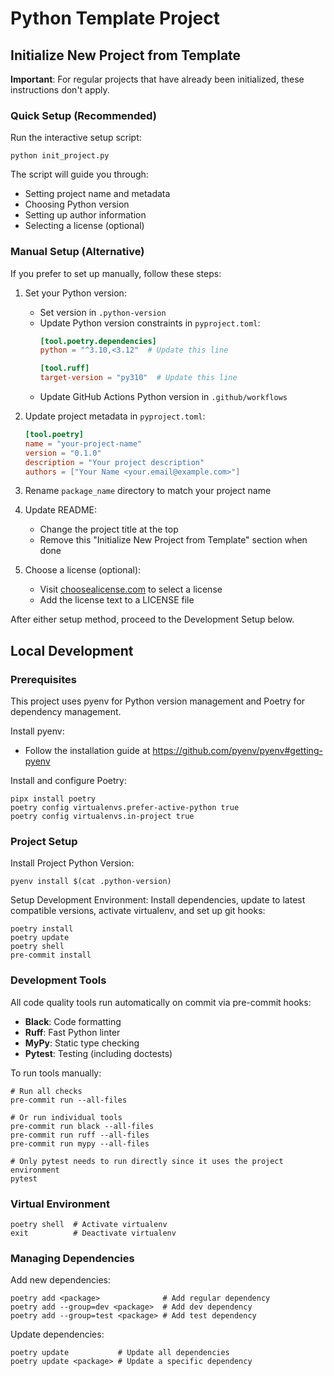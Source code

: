 # Python Template Project

## Initialize New Project from Template
**Important**: For regular projects that have already been initialized, these instructions don't apply.

### Quick Setup (Recommended)
Run the interactive setup script:
```shell
python init_project.py
```

The script will guide you through:
- Setting project name and metadata
- Choosing Python version
- Setting up author information
- Selecting a license (optional)

### Manual Setup (Alternative)
If you prefer to set up manually, follow these steps:

1. Set your Python version:
   - Set version in `.python-version`
   - Update Python version constraints in `pyproject.toml`:
     ```toml
     [tool.poetry.dependencies]
     python = "^3.10,<3.12"  # Update this line
     
     [tool.ruff]
     target-version = "py310"  # Update this line
     ```
   - Update GitHub Actions Python version in `.github/workflows`

2. Update project metadata in `pyproject.toml`:
   ```toml
   [tool.poetry]
   name = "your-project-name"
   version = "0.1.0"
   description = "Your project description"
   authors = ["Your Name <your.email@example.com>"]
   ```

3. Rename `package_name` directory to match your project name

4. Update README:
   - Change the project title at the top
   - Remove this "Initialize New Project from Template" section when done

5. Choose a license (optional):
   - Visit [choosealicense.com](https://choosealicense.com/) to select a license
   - Add the license text to a LICENSE file

After either setup method, proceed to the Development Setup below.

## Local Development

### Prerequisites
This project uses pyenv for Python version management and Poetry for dependency management.

Install pyenv:
- Follow the installation guide at https://github.com/pyenv/pyenv#getting-pyenv

Install and configure Poetry:
```shell
pipx install poetry
poetry config virtualenvs.prefer-active-python true
poetry config virtualenvs.in-project true
```

### Project Setup

Install Project Python Version:
```shell
pyenv install $(cat .python-version)
```

Setup Development Environment:
Install dependencies, update to latest compatible versions, activate virtualenv, and set up git hooks:
```shell
poetry install
poetry update
poetry shell
pre-commit install
```

### Development Tools

All code quality tools run automatically on commit via pre-commit hooks:
- **Black**: Code formatting
- **Ruff**: Fast Python linter
- **MyPy**: Static type checking
- **Pytest**: Testing (including doctests)

To run tools manually:
```shell
# Run all checks
pre-commit run --all-files

# Or run individual tools
pre-commit run black --all-files
pre-commit run ruff --all-files
pre-commit run mypy --all-files

# Only pytest needs to run directly since it uses the project environment
pytest
```

### Virtual Environment

```shell
poetry shell  # Activate virtualenv
exit          # Deactivate virtualenv
```

### Managing Dependencies

Add new dependencies:
```shell
poetry add <package>              # Add regular dependency
poetry add --group=dev <package>  # Add dev dependency
poetry add --group=test <package> # Add test dependency
```

Update dependencies:
```shell
poetry update           # Update all dependencies
poetry update <package> # Update a specific dependency
```

